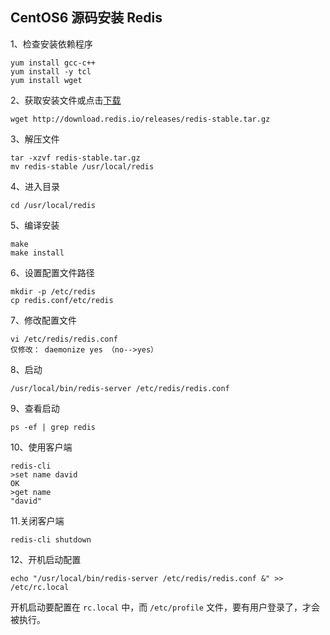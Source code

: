 ## CentOS6 源码安装 Redis

1、检查安装依赖程序

```shell
yum install gcc-c++
yum install -y tcl
yum install wget
```

2、获取安装文件或点击[下载](http://www.znsd.com/znsd/courses/uploads/95de8741b251b7ae69615e6a59059974/redis-stable.tar.gz)

```shell
wget http://download.redis.io/releases/redis-stable.tar.gz
```

3、解压文件

```shell
tar -xzvf redis-stable.tar.gz
mv redis-stable /usr/local/redis
```

4、进入目录

```shell
cd /usr/local/redis
```

5、编译安装

```shell
make
make install
```

6、设置配置文件路径

```shell
mkdir -p /etc/redis
cp redis.conf/etc/redis
```

7、修改配置文件

```shell
vi /etc/redis/redis.conf
仅修改： daemonize yes （no-->yes）
```

8、启动

```shell
/usr/local/bin/redis-server /etc/redis/redis.conf
```

9、查看启动

```shell
ps -ef | grep redis 
```

10、使用客户端

```shell
redis-cli
>set name david
OK
>get name
"david"
```

11.关闭客户端

```shell
redis-cli shutdown
```

12、开机启动配置

```shell
echo "/usr/local/bin/redis-server /etc/redis/redis.conf &" >> /etc/rc.local
```

开机启动要配置在 `rc.local` 中，而 `/etc/profile` 文件，要有用户登录了，才会被执行。